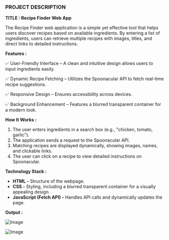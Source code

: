 ### **PROJECT DESCRIPTION**

**TITLE : Recipe Finder Web App**

The Recipe Finder web application is a simple yet effective tool that helps users discover recipes based on available ingredients. By entering a list of ingredients, users can retrieve multiple recipes with images, titles, and direct links to detailed instructions.

**Features :**

✅ User-Friendly Interface – A clean and intuitive design allows users to input ingredients easily.

✅ Dynamic Recipe Fetching – Utilizes the Spoonacular API to fetch real-time recipe suggestions.

✅ Responsive Design – Ensures accessibility across devices.

✅ Background Enhancement – Features a blurred transparent container for a modern look.

**How It Works :**

1. The user enters ingredients in a search box (e.g., "chicken, tomato, garlic").
2. The application sends a request to the Spoonacular API.
3. Matching recipes are displayed dynamically, showing images, names, and clickable links.
4. The user can click on a recipe to view detailed instructions on Spoonacular.

**Technology Stack :**

- **HTML -** Structure of the webpage.
- **CSS -** Styling, including a blurred transparent container for a visually appealing design.
- **JavaScript (Fetch API) -** Handles API calls and dynamically updates the page.

**Output :**

![Image](https://github.com/user-attachments/assets/89bcca7e-5cda-4323-93db-18f84afd43c4)

![Image](https://github.com/user-attachments/assets/14c87d6e-f847-4e0d-b120-9f1cb6a4fc63)
